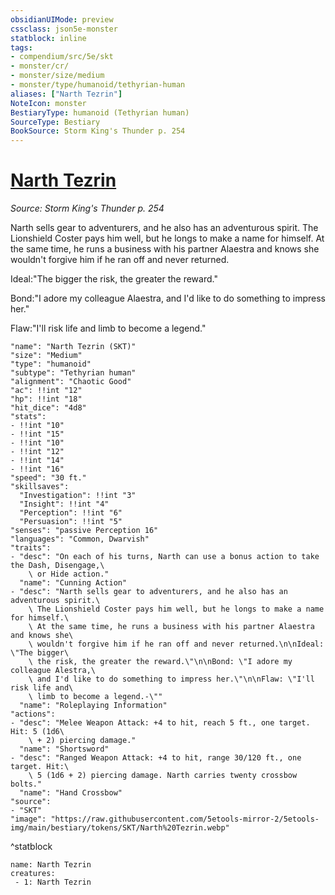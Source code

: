 ```yaml
---
obsidianUIMode: preview
cssclass: json5e-monster
statblock: inline
tags:
- compendium/src/5e/skt
- monster/cr/
- monster/size/medium
- monster/type/humanoid/tethyrian-human
aliases: ["Narth Tezrin"]
NoteIcon: monster
BestiaryType: humanoid (Tethyrian human)
SourceType: Bestiary
BookSource: Storm King's Thunder p. 254
---
```

# [Narth Tezrin](2-Mechanics/CLI/bestiary/npc/narth-tezrin-skt.md)
*Source: Storm King's Thunder p. 254*  

Narth sells gear to adventurers, and he also has an adventurous spirit. The Lionshield Coster pays him well, but he longs to make a name for himself. At the same time, he runs a business with his partner Alaestra and knows she wouldn't forgive him if he ran off and never returned.

Ideal:"The bigger the risk, the greater the reward."

Bond:"I adore my colleague Alaestra, and I'd like to do something to impress her."

Flaw:"I'll risk life and limb to become a legend."

```statblock
"name": "Narth Tezrin (SKT)"
"size": "Medium"
"type": "humanoid"
"subtype": "Tethyrian human"
"alignment": "Chaotic Good"
"ac": !!int "12"
"hp": !!int "18"
"hit_dice": "4d8"
"stats":
- !!int "10"
- !!int "15"
- !!int "10"
- !!int "12"
- !!int "14"
- !!int "16"
"speed": "30 ft."
"skillsaves":
  "Investigation": !!int "3"
  "Insight": !!int "4"
  "Perception": !!int "6"
  "Persuasion": !!int "5"
"senses": "passive Perception 16"
"languages": "Common, Dwarvish"
"traits":
- "desc": "On each of his turns, Narth can use a bonus action to take the Dash, Disengage,\
    \ or Hide action."
  "name": "Cunning Action"
- "desc": "Narth sells gear to adventurers, and he also has an adventurous spirit.\
    \ The Lionshield Coster pays him well, but he longs to make a name for himself.\
    \ At the same time, he runs a business with his partner Alaestra and knows she\
    \ wouldn't forgive him if he ran off and never returned.\n\nIdeal: \"The bigger\
    \ the risk, the greater the reward.\"\n\nBond: \"I adore my colleague Alestra,\
    \ and I'd like to do something to impress her.\"\n\nFlaw: \"I'll risk life and\
    \ limb to become a legend.-\""
  "name": "Roleplaying Information"
"actions":
- "desc": "Melee Weapon Attack: +4 to hit, reach 5 ft., one target. Hit: 5 (1d6\
    \ + 2) piercing damage."
  "name": "Shortsword"
- "desc": "Ranged Weapon Attack: +4 to hit, range 30/120 ft., one target. Hit:\
    \ 5 (1d6 + 2) piercing damage. Narth carries twenty crossbow bolts."
  "name": "Hand Crossbow"
"source":
- "SKT"
"image": "https://raw.githubusercontent.com/5etools-mirror-2/5etools-img/main/bestiary/tokens/SKT/Narth%20Tezrin.webp"
```
^statblock

```encounter-table
name: Narth Tezrin
creatures:
 - 1: Narth Tezrin
```